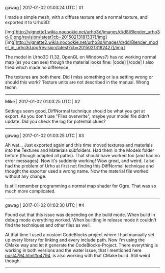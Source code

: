 gawag | 2017-01-02 01:03:24 UTC | #1

I made a simple mesh, with a diffuse texture and a normal texture, and exported it to Urho3D:

[img]http://vignette1.wikia.nocookie.net/urho3d/images/d/d8/Blender_urho3d-0.png/revision/latest?cb=20150213181337[/img]
[img]http://vignette2.wikia.nocookie.net/urho3d/images/d/dd/Blender_model_in_urho3d.jpg/revision/latest?cb=20150213182427[/img]

The model in Urho3D (1.32, OpenGL on Windows7) has no working normal map (as you can see) though the material looks fine:
[code]
<material>
	<technique name="Techniques/Diff.xml"/>
	<texture name="models/testmesh.png" unit="diffuse"/>
	<texture name="models/testmesh2.png" unit="normal"/>
	<parameter name="MatDiffColor" value="0.64 0.64 0.64 1"/>
	<parameter name="MatSpecColor" value="0.5 0.5 0.5 50"/>
</material>
[/code]
I also tried <technique name="Techniques/DiffNormal.xml"/> which made no difference.

The textures are both there.
Did I miss something or is a setting wrong or should this work?
Texture units are not described in the manual. Wrong techn

-------------------------

Mike | 2017-01-02 01:03:25 UTC | #2

Settings seem good, DiffNormal technique should be what you get at export.
As you don't use "Files overwrite", maybe your model file didn't update.
Did you check the log for potential clues?

-------------------------

gawag | 2017-01-02 01:03:25 UTC | #3

Ah wat...
Just exported again and this time moved textures and materials into the Textures and Materials subfolders. Had them in the Models folder before (though adapted all paths). That should have worked too (and had no error messages).
Now it's suddenly working! Wow great, and weird.
I also had the problem of Urho at first not finding this DiffNormal technique and thought the exporter used a wrong name. Now the material file worked without any change.

Is still remember programming a normal map shader for Ogre. That was so much more complicated.

-------------------------

gawag | 2017-01-02 01:03:30 UTC | #4

Found out that this issue was depending on the build mode. When build in debug mode everything worked. When building in release mode it couldn't find the techniques and other files as well.

At that time I used a custom CodeBlocks project where I had manually set up every library for linking and every include path. Now I'm using the CMake way and let it generate the CodeBlocks-Project. There everything is working in both versions and the water issue, that I mentioned here [post4794.html#p4794](http://discourse.urho3d.io/t/my-first-experience-and-problems-with-urho3d/838/10), is also working with that CMake build. Still weird though.

-------------------------

